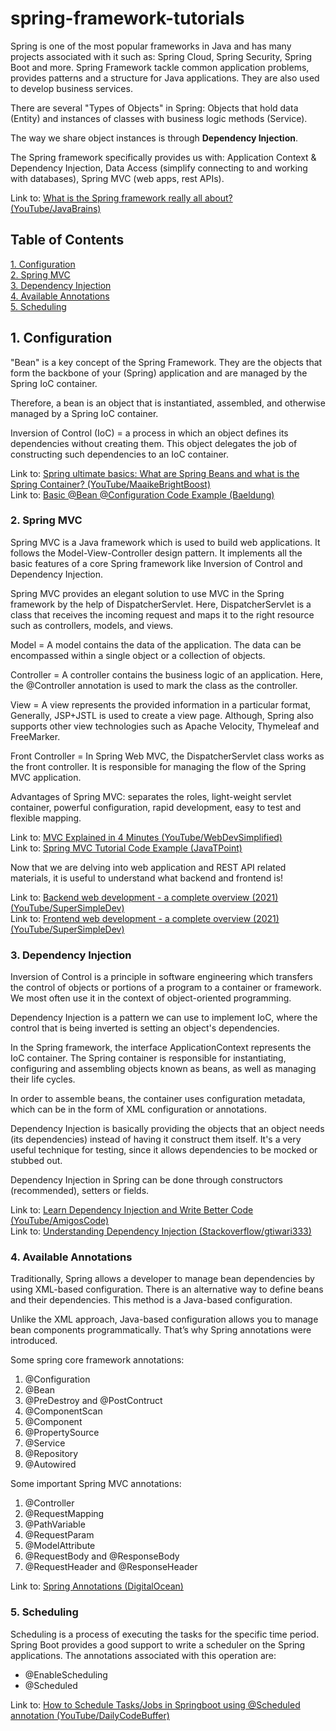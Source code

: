 # spring-framework-tutorials
Spring is one of the most popular frameworks in Java and has many projects associated with it such as: Spring Cloud, Spring Security, Spring Boot and more.
Spring Framework tackle common application problems, provides patterns and a structure for Java applications.
They are also used to develop business services.

There are several "Types of Objects" in Spring: Objects that hold data (Entity) and instances of classes with business logic methods (Service).

The way we share object instances is through **Dependency Injection**.

The Spring framework specifically provides us with: Application Context & Dependency Injection, Data Access (simplify connecting to and working with databases), Spring MVC (web apps, rest APIs).

Link to: [What is the Spring framework really all about? (YouTube/JavaBrains)](https://www.youtube.com/watch?v=gq4S-ovWVlM)
<br>

## Table of Contents
[1. Configuration](#1-configuration)
<br>
[2. Spring MVC](#2-spring-mvc)
<br>
[3. Dependency Injection](#3-dependency-injection)
<br>
[4. Available Annotations](#4-available-annotations)
<br>
[5. Scheduling](#5-scheduling)
<br>

## 1. Configuration

"Bean" is a key concept of the Spring Framework. They are the objects that form the backbone of your (Spring) application and are managed by the Spring IoC container.

Therefore, a bean is an object that is instantiated, assembled, and otherwise managed by a Spring IoC container.

Inversion of Control (IoC) = a process in which an object defines its dependencies without creating them. This object delegates the job of constructing such dependencies to an IoC container.

Link to: [Spring ultimate basics: What are Spring Beans and what is the Spring Container? (YouTube/MaaikeBrightBoost)](https://www.youtube.com/watch?v=aS9SQITRocc)
<br>
Link to: [Basic @Bean @Configuration Code Example (Baeldung)](https://www.baeldung.com/spring-bean)
<br>

### 2. Spring MVC

Spring MVC is a Java framework which is used to build web applications. It follows the Model-View-Controller design
pattern. It implements all the basic features of a core Spring framework like Inversion of Control and Dependency Injection.
 
Spring MVC provides an elegant solution to use MVC in the Spring framework by the help of DispatcherServlet. Here, DispatcherServlet is a class that receives the incoming request and maps it to the right resource such as controllers, models, and views.

Model = A model contains the data of the application. The data can be encompassed within a single object or a collection of objects.

Controller = A controller contains the business logic of an application. Here, the @Controller annotation is used to mark the class as the controller.

View = A view represents the provided information in a particular format, Generally, JSP+JSTL is used to create a view page.
Although, Spring also supports other view technologies such as Apache Velocity, Thymeleaf and FreeMarker.

Front Controller = In Spring Web MVC, the DispatcherServlet class works as the front controller. It is responsible for managing the flow of the Spring MVC application.

Advantages of Spring MVC: separates the roles, light-weight servlet container, powerful configuration, rapid development, easy to test and flexible mapping.

Link to: [MVC Explained in 4 Minutes (YouTube/WebDevSimplified)](https://www.youtube.com/watch?v=DUg2SWWK18I)
<br>
Link to: [Spring MVC Tutorial Code Example (JavaTPoint)](https://www.javatpoint.com/spring-mvc-tutorial)
<br>

Now that we are delving into web application and REST API related materials, it is useful to understand what backend and frontend is!

Link to: [Backend web development - a complete overview (2021) (YouTube/SuperSimpleDev)](https://www.youtube.com/watch?v=XBu54nfzxAQ)
<br>
Link to: [Frontend web development - a complete overview (2021) (YouTube/SuperSimpleDev)](https://www.youtube.com/watch?v=WG5ikvJ2TKA)
<br>

### 3. Dependency Injection

Inversion of Control is a principle in software engineering which transfers the control of objects or portions of a program
to a container or framework. We most often use it in the context of object-oriented programming.

Dependency Injection is a pattern we can use to implement IoC, where the control that is being inverted is setting an
object's dependencies.

In the Spring framework, the interface ApplicationContext represents the IoC container. The Spring container is
responsible for instantiating, configuring and assembling objects known as beans, as well as managing their life cycles.

In order to assemble beans, the container uses configuration metadata, which can be in the form of XML configuration or
annotations.

Dependency Injection is basically providing the objects that an object needs (its dependencies) instead of having it construct them itself. It's a very useful technique for testing, since it allows dependencies to be mocked or stubbed out.

Dependency Injection in Spring can be done through constructors (recommended), setters or fields.

Link to: [Learn Dependency Injection and Write Better Code (YouTube/AmigosCode)](https://www.youtube.com/watch?v=eQ90v7HQT-Q)
<br>
Link to: [Understanding Dependency Injection (Stackoverflow/gtiwari333)](https://stackoverflow.com/questions/130794/what-is-dependency-injection)
<br>

### 4. Available Annotations

Traditionally, Spring allows a developer to manage bean dependencies by using XML-based configuration.
There is an alternative way to define beans and their dependencies. This method is a Java-based configuration.

Unlike the XML approach, Java-based configuration allows you to manage bean components programmatically. That’s why Spring annotations were introduced.

Some spring core framework annotations:
1. @Configuration
2. @Bean
3. @PreDestroy and @PostContruct
4. @ComponentScan
5. @Component
6. @PropertySource
7. @Service
8. @Repository
9. @Autowired

Some important Spring MVC annotations:
1. @Controller
2. @RequestMapping
3. @PathVariable
4. @RequestParam
5. @ModelAttribute
6. @RequestBody and @ResponseBody
7. @RequestHeader and @ResponseHeader

Link to: [Spring Annotations (DigitalOcean)](https://www.digitalocean.com/community/tutorials/spring-annotations)
<br>

### 5. Scheduling

Scheduling is a process of executing the tasks for the specific time period. Spring Boot provides a good support to write a scheduler on the Spring applications.
The annotations associated with this operation are:
- @EnableScheduling
- @Scheduled

Link to: [How to Schedule Tasks/Jobs in Springboot using @Scheduled annotation (YouTube/DailyCodeBuffer)](https://www.youtube.com/watch?v=ZXlxQ3z4zDE)
<br>